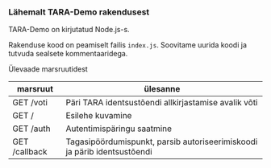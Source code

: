 ### Lähemalt TARA-Demo rakendusest

TARA-Demo on kirjutatud Node.js-s.

Rakenduse kood on peamiselt failis `index.js`. Soovitame uurida koodi ja tutvuda sealsete kommentaaridega.

Ülevaade marsruutidest

marsruut  | ülesanne
----------|-----------
GET /voti | Päri TARA identsustõendi allkirjastamise avalik võti 
GET /     | Esilehe kuvamine
GET /auth | Autentimispäringu saatmine
GET /callback | Tagasipöördumispunkt, parsib autoriseerimiskoodi ja pärib identsustõendi
